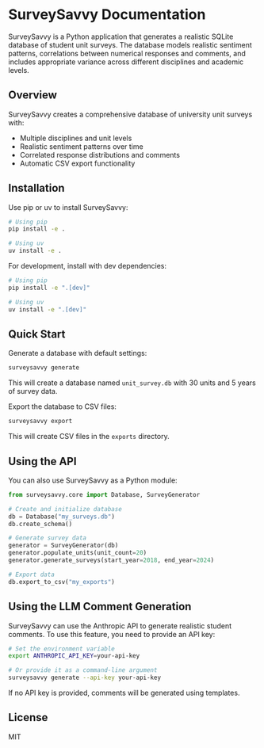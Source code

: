 # SurveySavvy Documentation

SurveySavvy is a Python application that generates a realistic SQLite database of student unit surveys. The database models realistic sentiment patterns, correlations between numerical responses and comments, and includes appropriate variance across different disciplines and academic levels.

## Overview

SurveySavvy creates a comprehensive database of university unit surveys with:

- Multiple disciplines and unit levels
- Realistic sentiment patterns over time
- Correlated response distributions and comments
- Automatic CSV export functionality

## Installation

Use pip or uv to install SurveySavvy:

```bash
# Using pip
pip install -e .

# Using uv
uv install -e .
```

For development, install with dev dependencies:

```bash
# Using pip
pip install -e ".[dev]"

# Using uv
uv install -e ".[dev]"
```

## Quick Start

Generate a database with default settings:

```bash
surveysavvy generate
```

This will create a database named `unit_survey.db` with 30 units and 5 years of survey data.

Export the database to CSV files:

```bash
surveysavvy export
```

This will create CSV files in the `exports` directory.

## Using the API

You can also use SurveySavvy as a Python module:

```python
from surveysavvy.core import Database, SurveyGenerator

# Create and initialize database
db = Database("my_surveys.db")
db.create_schema()

# Generate survey data
generator = SurveyGenerator(db)
generator.populate_units(unit_count=20)
generator.generate_surveys(start_year=2018, end_year=2024)

# Export data
db.export_to_csv("my_exports")
```

## Using the LLM Comment Generation

SurveySavvy can use the Anthropic API to generate realistic student comments. To use this feature, you need to provide an API key:

```bash
# Set the environment variable
export ANTHROPIC_API_KEY=your-api-key

# Or provide it as a command-line argument
surveysavvy generate --api-key your-api-key
```

If no API key is provided, comments will be generated using templates.

## License

MIT
